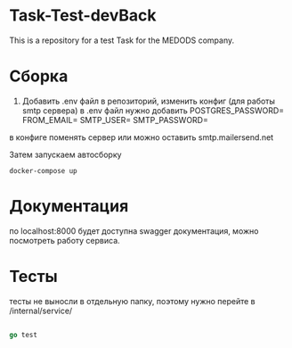 # Task-Test-devBack
This is a repository for a test Task for the MEDODS company.

# Сборка

1) Добавить .env файл в репозиторий, изменить конфиг (для работы smtp сервера)
в .env файл нужно добавить
POSTGRES_PASSWORD=
FROM_EMAIL=
SMTP_USER=
SMTP_PASSWORD=

в конфиге поменять сервер или можно оставить smtp.mailersend.net

Затем запускаем автосборку

```
docker-compose up
```

# Документация 

по localhost:8000 будет доступна swagger документация, можно посмотреть работу сервиса.

# Тесты

тесты не выносли в отдельную папку, поэтому нужно перейте в /internal/service/

``` go

go test

```
